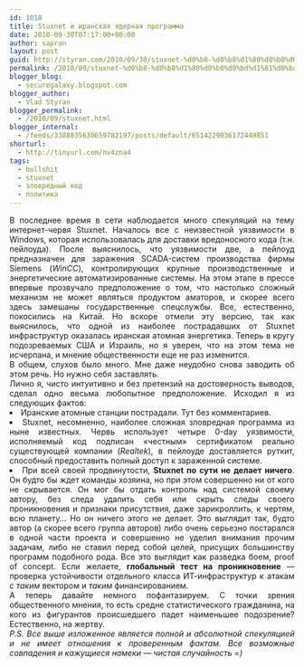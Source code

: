 ```yaml
---
id: 1018
title: Stuxnet и иранская ядерная программа
date: 2010-09-30T07:17:00+00:00
author: sapran
layout: post
guid: http://styran.com/2010/09/30/stuxnet-%d0%b8-%d0%b8%d1%80%d0%b0%d0%bd%d1%81%d0%ba%d0%b0%d1%8f-%d1%8f%d0%b4%d0%b5%d1%80%d0%bd%d0%b0%d1%8f-%d0%bf%d1%80%d0%be%d0%b3%d1%80%d0%b0%d0%bc%d0%bc%d0%b0/
permalink: /2010/09/stuxnet-%d0%b8-%d0%b8%d1%80%d0%b0%d0%bd%d1%81%d0%ba%d0%b0%d1%8f-%d1%8f%d0%b4%d0%b5%d1%80%d0%bd%d0%b0%d1%8f-%d0%bf%d1%80%d0%be%d0%b3%d1%80%d0%b0%d0%bc%d0%bc%d0%b0/
blogger_blog:
  - securegalaxy.blogspot.com
blogger_author:
  - Vlad Styran
blogger_permalink:
  - /2010/09/stuxnet.html
blogger_internal:
  - /feeds/3388835630659782197/posts/default/6514229036172449851
shorturl:
  - http://tinyurl.com/nv4zna4
tags:
  - bullshit
  - stuxnet
  - зловредный код
  - политика
---
```

<div style="text-align: justify;">
  В последнее время в сети наблюдается много спекуляций на тему интернет-червя Stuxnet. Началось все с неизвестной уязвимости в Windows, которая использовалась для доставки вредоносного кода (т.н. пейлоуда). После выяснилось, что уязвимости две, а пейлоуд предназначен для заражения SCADA-систем производства фирмы Siemens (<i>WinCC</i>), контролирующих крупные производственные и энергетические автоматизированные системы. На этом этапе в прессе впервые прозвучало предположение о том, что настолько сложный механизм не может являться продуктом аматоров, и скорее всего здесь замешаны государственные спецслужбы. Все, естественно, покосились на Китай. Но вскоре отмели эту версию, так как выяснилось, что одной из наиболее пострадавших от Stuxnet инфраструктур оказалась иранская атомная энергетика. Теперь в кругу подозреваемых США и Израиль, но я уверен, что на этом тема не исчерпана, и мнение общественности еще не раз изменится.
</div>

<div style="text-align: justify;">
</div>

<div style="text-align: justify;">
  В общем, слухов было много. Мне даже неудобно снова заводить об этом речь. Но нужно себя заставлять.
</div>

<div style="text-align: justify;">
</div>

<div style="text-align: justify;">
  Лично я, чисто интуитивно и без претензий на достоверность выводов, сделал одно весьма любопытное предположение. Исходил я из следующих фактов:
</div>

<div style="text-align: justify;">
</div>

<li style="text-align: justify;">
  Иранские атомные станции пострадали. Тут без комментариев.
</li>
<li style="text-align: justify;">
  Stuxnet, несомненно, наиболее сложная зловредная программа из ныне известных. Червь использует четыре 0-day уязвимости, исполняемый код подписан &#171;честным&#187; сертификатом реально существующей компании (<i>Realtek</i>), в пейлоуде доставляется руткит, способный предоставить полный доступ к зараженной системе.
</li>
<li style="text-align: justify;">
  При всей своей продвинутости, <b>Stuxnet по сути не делает ничего</b>. Он будто бы ждет команды хозяина, но при этом совершенно ни от кого не скрывается. Он мог бы отдать контроль над системой своему автору, без следа удалить себя или скрыть следы своего проникновения и признаки присутствия, даже зарикроллить, к чертям, всю планету&#8230; Но он ничего этого не делает. Это выглядит так, будто автор (а скорее всего группа авторов) либо очень серьезно постарался в одной части проекта и совершенно не уделил внимания прочим задачам, либо не ставил перед собой целей, присущих большинству программ подобного рода. Все это выглядит как разведка боем, proof of concept. Если желаете, <b>глобальный тест на проникновение</b> &#8212; проверка устойчивости отдельного класса ИТ-инфраструктур к атакам с <i>таким </i>вектором и<i> таким</i> финансированием.
</li>

<div>
  <div style="text-align: justify;">
    А теперь давайте немного пофантазируем. С точки зрения общественного мнения, то есть средне статистического гражданина, на кого из фигурантов происшедшего падет наименьшее подозрение? Естественно, на жертву.
  </div>
</div>

<div>
  <div style="text-align: justify;">
  </div>
</div>

<div>
  <div style="text-align: justify;">
    <i>P.S. Все выше изложенное является полной и абсолютной спекуляцией и не имеет отношения к проверенным фактам. Все возможные совпадения и кажущиеся намеки &#8212; чистая случайность =)</i>
  </div>
</div>

<div class="addtoany_share_save_container addtoany_content_bottom">
  <div class="a2a_kit a2a_kit_size_32 addtoany_list a2a_target" id="wpa2a_123">
    <a class="a2a_button_facebook" href="http://www.addtoany.com/add_to/facebook?linkurl=https%3A%2F%2Fblog.styran.com%2F2010%2F09%2Fstuxnet-%25d0%25b8-%25d0%25b8%25d1%2580%25d0%25b0%25d0%25bd%25d1%2581%25d0%25ba%25d0%25b0%25d1%258f-%25d1%258f%25d0%25b4%25d0%25b5%25d1%2580%25d0%25bd%25d0%25b0%25d1%258f-%25d0%25bf%25d1%2580%25d0%25be%25d0%25b3%25d1%2580%25d0%25b0%25d0%25bc%25d0%25bc%25d0%25b0%2F&linkname=Stuxnet%20%D0%B8%20%D0%B8%D1%80%D0%B0%D0%BD%D1%81%D0%BA%D0%B0%D1%8F%20%D1%8F%D0%B4%D0%B5%D1%80%D0%BD%D0%B0%D1%8F%20%D0%BF%D1%80%D0%BE%D0%B3%D1%80%D0%B0%D0%BC%D0%BC%D0%B0" title="Facebook" rel="nofollow" target="_blank"></a><a class="a2a_button_twitter" href="http://www.addtoany.com/add_to/twitter?linkurl=https%3A%2F%2Fblog.styran.com%2F2010%2F09%2Fstuxnet-%25d0%25b8-%25d0%25b8%25d1%2580%25d0%25b0%25d0%25bd%25d1%2581%25d0%25ba%25d0%25b0%25d1%258f-%25d1%258f%25d0%25b4%25d0%25b5%25d1%2580%25d0%25bd%25d0%25b0%25d1%258f-%25d0%25bf%25d1%2580%25d0%25be%25d0%25b3%25d1%2580%25d0%25b0%25d0%25bc%25d0%25bc%25d0%25b0%2F&linkname=Stuxnet%20%D0%B8%20%D0%B8%D1%80%D0%B0%D0%BD%D1%81%D0%BA%D0%B0%D1%8F%20%D1%8F%D0%B4%D0%B5%D1%80%D0%BD%D0%B0%D1%8F%20%D0%BF%D1%80%D0%BE%D0%B3%D1%80%D0%B0%D0%BC%D0%BC%D0%B0" title="Twitter" rel="nofollow" target="_blank"></a><a class="a2a_button_google_plus" href="http://www.addtoany.com/add_to/google_plus?linkurl=https%3A%2F%2Fblog.styran.com%2F2010%2F09%2Fstuxnet-%25d0%25b8-%25d0%25b8%25d1%2580%25d0%25b0%25d0%25bd%25d1%2581%25d0%25ba%25d0%25b0%25d1%258f-%25d1%258f%25d0%25b4%25d0%25b5%25d1%2580%25d0%25bd%25d0%25b0%25d1%258f-%25d0%25bf%25d1%2580%25d0%25be%25d0%25b3%25d1%2580%25d0%25b0%25d0%25bc%25d0%25bc%25d0%25b0%2F&linkname=Stuxnet%20%D0%B8%20%D0%B8%D1%80%D0%B0%D0%BD%D1%81%D0%BA%D0%B0%D1%8F%20%D1%8F%D0%B4%D0%B5%D1%80%D0%BD%D0%B0%D1%8F%20%D0%BF%D1%80%D0%BE%D0%B3%D1%80%D0%B0%D0%BC%D0%BC%D0%B0" title="Google+" rel="nofollow" target="_blank"></a><a class="a2a_button_linkedin" href="http://www.addtoany.com/add_to/linkedin?linkurl=https%3A%2F%2Fblog.styran.com%2F2010%2F09%2Fstuxnet-%25d0%25b8-%25d0%25b8%25d1%2580%25d0%25b0%25d0%25bd%25d1%2581%25d0%25ba%25d0%25b0%25d1%258f-%25d1%258f%25d0%25b4%25d0%25b5%25d1%2580%25d0%25bd%25d0%25b0%25d1%258f-%25d0%25bf%25d1%2580%25d0%25be%25d0%25b3%25d1%2580%25d0%25b0%25d0%25bc%25d0%25bc%25d0%25b0%2F&linkname=Stuxnet%20%D0%B8%20%D0%B8%D1%80%D0%B0%D0%BD%D1%81%D0%BA%D0%B0%D1%8F%20%D1%8F%D0%B4%D0%B5%D1%80%D0%BD%D0%B0%D1%8F%20%D0%BF%D1%80%D0%BE%D0%B3%D1%80%D0%B0%D0%BC%D0%BC%D0%B0" title="LinkedIn" rel="nofollow" target="_blank"></a><a class="a2a_dd addtoany_share_save" href="https://www.addtoany.com/share"></a>
  </div>
</div>
